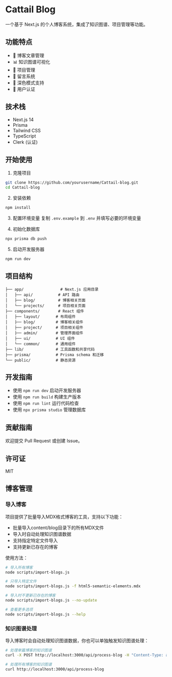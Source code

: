 # Cattail Blog

一个基于 Next.js 的个人博客系统，集成了知识图谱、项目管理等功能。

## 功能特点

- 📝 博客文章管理
- 📊 知识图谱可视化
- 🎯 项目管理
- 💬 留言系统
- 🌙 深色模式支持
- 🔐 用户认证

## 技术栈

- Next.js 14
- Prisma
- Tailwind CSS
- TypeScript
- Clerk (认证)

## 开始使用

1. 克隆项目
```bash
git clone https://github.com/yourusername/Cattail-blog.git
cd Cattail-blog
```

2. 安装依赖
```bash
npm install
```

3. 配置环境变量
复制 `.env.example` 到 `.env` 并填写必要的环境变量

4. 初始化数据库
```bash
npx prisma db push
```

5. 启动开发服务器
```bash
npm run dev
```

## 项目结构

```
├── app/                # Next.js 应用目录
│   ├── api/           # API 路由
│   ├── blog/          # 博客相关页面
│   └── projects/      # 项目相关页面
├── components/        # React 组件
│   ├── layout/       # 布局组件
│   ├── blog/         # 博客相关组件
│   ├── project/      # 项目相关组件
│   ├── admin/        # 管理界面组件
│   ├── ui/           # UI 组件
│   └── common/       # 通用组件
├── lib/              # 工具函数和共享代码
├── prisma/           # Prisma schema 和迁移
└── public/           # 静态资源
```

## 开发指南

- 使用 `npm run dev` 启动开发服务器
- 使用 `npm run build` 构建生产版本
- 使用 `npm run lint` 运行代码检查
- 使用 `npx prisma studio` 管理数据库

## 贡献指南

欢迎提交 Pull Request 或创建 Issue。

## 许可证

MIT

## 博客管理

### 导入博客

项目提供了批量导入MDX格式博客的工具，支持以下功能：

- 批量导入content/blog目录下的所有MDX文件
- 导入时自动处理知识图谱数据
- 支持指定特定文件导入
- 支持更新已存在的博客

使用方法：

```bash
# 导入所有博客
node scripts/import-blogs.js

# 只导入特定文件
node scripts/import-blogs.js -f html5-semantic-elements.mdx

# 导入时不更新已存在的博客
node scripts/import-blogs.js --no-update

# 查看更多选项
node scripts/import-blogs.js --help
```

### 知识图谱处理

导入博客时会自动处理知识图谱数据，你也可以单独触发知识图谱处理：

```bash
# 处理单篇博客的知识图谱
curl -X POST http://localhost:3000/api/process-blog -H "Content-Type: application/json" -d '{"slug":"blog-slug"}'

# 处理所有博客的知识图谱
curl http://localhost:3000/api/process-blog
```